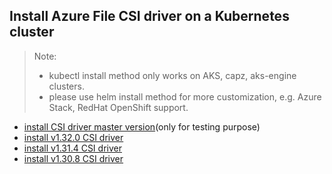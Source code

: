 ## Install Azure File CSI driver on a Kubernetes cluster
> Note:
>  - kubectl install method only works on AKS, capz, aks-engine clusters.
>  - please use helm install method for more customization, e.g. Azure Stack, RedHat OpenShift support.

 - [install CSI driver master version](./install-csi-driver-master.md)(only for testing purpose)
 - [install v1.32.0 CSI driver](./install-csi-driver-v1.32.0.md)
 - [install v1.31.4 CSI driver](./install-csi-driver-v1.31.4.md)
 - [install v1.30.8 CSI driver](./install-csi-driver-v1.30.8.md)
